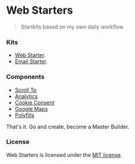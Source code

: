 # Web Starters

> Startkits based on my own daily workflow


### Kits
- [Web Starter](web-starter/).
- [Email Starter](email-starter/).


### Components
- [Scroll To](web-components/scroll-to)
- [Analytics](web-components/analytics)
- [Cookie Consent](web-components/cookie-consent)
- [Google Maps](web-components/google-maps)
- [Polyfills](web-components/polyfills)


That's it. Go and create, become a Master Builder.


### License
Web Starters is licensed under the [MIT license](http://opensource.org/licenses/MIT).
